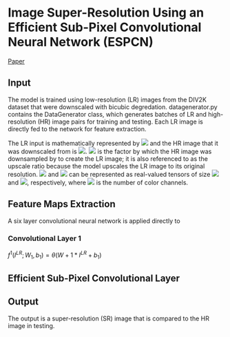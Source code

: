# Image Super-Resolution Using an Efficient Sub-Pixel Convolutional Neural Network (ESPCN)
[Paper](https://arxiv.org/pdf/1609.05158.pdf)
## Input
The model is trained using low-resolution (LR) images from the DIV2K dataset that were downscaled with bicubic degredation. datagenerator.py contains the DataGenerator class, which generates batches of LR and high-resolution (HR) image pairs for training and testing. Each LR image is directly fed to the network for feature extraction. 

The LR input is mathematically represented by <img src="https://latex.codecogs.com/gif.latex?I^{LR}"/> and the HR image that it was downscaled from is <img src="https://latex.codecogs.com/gif.latex?I^{HR}"/>. <img src="https://latex.codecogs.com/gif.latex?r"/> is the factor by which the HR image was downsampled by to create the LR image; it is also referenced to as the upscale ratio because the model upscales the LR image to its original resolution. <img src="https://latex.codecogs.com/gif.latex?I^{LR}"/> and <img src="https://latex.codecogs.com/gif.latex?I^{HR}"/> can be represented as real-valued tensors of size <img src="https://latex.codecogs.com/gif.latex?H\times W\times C"/> and <img src="https://latex.codecogs.com/gif.latex?rH\times rW\times rC"/>, respectively, where <img src="https://latex.codecogs.com/gif.latex?C"/> is the number of color channels. 
## Feature Maps Extraction
A six layer convolutional neural network is applied directly to 
### Convolutional Layer 1
$`f^1(I^{LR};W_1,b_1)=\theta (W+1*I^{LR}+b_1)`$
## Efficient Sub-Pixel Convolutional Layer

## Output
The output is a super-resolution (SR) image that is compared to the HR image in testing. 
